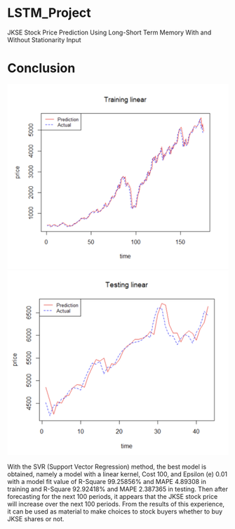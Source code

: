 # LSTM_Project
JKSE Stock Price Prediction Using Long-Short Term Memory With and Without Stationarity Input

# Conclusion
![Alt text](https://github.com/NauvalMuzaki7/LSTM_Project/blob/main/Training%20Linear.png)
![Alt text](https://github.com/NauvalMuzaki7/LSTM_Project/blob/main/Testing%20Linear.png)

With the SVR (Support Vector Regression) method, the best model is obtained, namely a model with a linear kernel, Cost 100, and Epsilon (e) 0.01 with a model fit value of R-Square 99.25856% and MAPE 4.89308 in training and R-Square 92.92418% and MAPE 2.387365 in testing. Then after forecasting for the next 100 periods, it appears that the JKSE stock price will increase over the next 100 periods. From the results of this experience, it can be used as material to make choices to stock buyers whether to buy JKSE shares or not.
